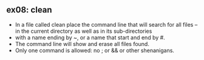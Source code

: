 ## ex08: clean ##
- In a file called clean place the command line that will search for all files – in the current directory as well as in its sub-directories
- with a name ending by ~, or a name that start and end by #.
- The command line will show and erase all files found.
- Only one command is allowed: no ; or && or other shenanigans.